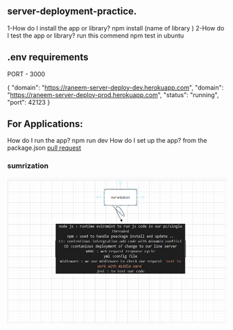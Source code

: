 ## server-deployment-practice.

1-How do I install the app or library?
npm install (name of library )
2-How do I test the app or library?
run this commend npm test in ubuntu

## .env requirements

PORT - 3000

{
"domain": "https://raneem-server-deploy-dev.herokuapp.com",
"domain": "https://raneem-server-deploy-prod.herokuapp.com",
"status": "running",
"port": 42123
}

## For Applications:

How do I run the app?
npm run dev
How do I set up the app?
from the package.json
[pull request](https://github.com/raneemabujamous/server-deployment-practice/tree/dev)

### sumrization

![sumrization](img/lab01.png)
